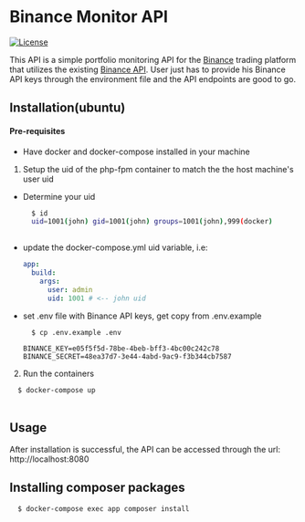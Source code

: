 # Binance Monitor API

[![License](https://poser.pugx.org/laravel/lumen-framework/license.svg)](https://packagist.org/packages/laravel/lumen-framework)

This API is a simple portfolio monitoring API for the [Binance](https://www.binance.com/) trading platform that utilizes the existing [Binance API](https://github.com/binance-exchange/binance-official-api-docs).
User just has to provide his Binance API keys through the environment file and the API endpoints are good to go.

## Installation(ubuntu)

#### Pre-requisites
- Have docker and docker-compose installed in your machine

1. Setup the uid of the php-fpm container to match the the host machine's user uid
- Determine your uid
  ```sh
    $ id
    uid=1001(john) gid=1001(john) groups=1001(john),999(docker)
    
  ```
- update the docker-compose.yml uid variable, i.e:
  ```yaml
  app:
    build:
      args:
        user: admin
        uid: 1001 # <-- john uid
  ```
- set .env file with Binance API keys, get copy from .env.example
  ```sh
    $ cp .env.example .env
  ```
  ```
  BINANCE_KEY=e05f5f5d-78be-4beb-bff3-4bc00c242c78
  BINANCE_SECRET=48ea37d7-3e44-4abd-9ac9-f3b344cb7587
  ```


2. Run the containers
  ```sh
    $ docker-compose up
    
  ```

## Usage
After installation is successful, the API can be accessed through the url: http://localhost:8080


## Installing composer packages

  ```sh
    $ docker-compose exec app composer install
  ```
